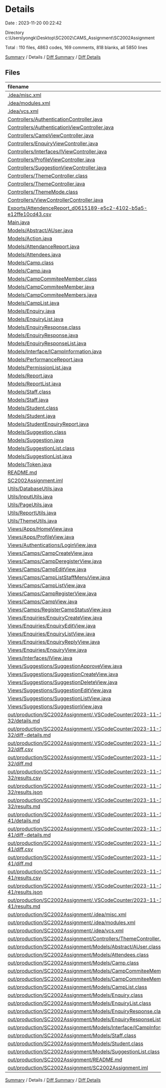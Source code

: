 # Details

Date : 2023-11-20 00:22:42

Directory c:\\Users\\yongk\\Desktop\\SC2002\\CAMS_Assignment\\SC2002Assignment

Total : 110 files,  4863 codes, 169 comments, 818 blanks, all 5850 lines

[Summary](results.md) / Details / [Diff Summary](diff.md) / [Diff Details](diff-details.md)

## Files
| filename | language | code | comment | blank | total |
| :--- | :--- | ---: | ---: | ---: | ---: |
| [.idea/misc.xml](/.idea/misc.xml) | XML | 6 | 0 | 0 | 6 |
| [.idea/modules.xml](/.idea/modules.xml) | XML | 8 | 0 | 0 | 8 |
| [.idea/vcs.xml](/.idea/vcs.xml) | XML | 6 | 0 | 0 | 6 |
| [Controllers/AuthenticationController.java](/Controllers/AuthenticationController.java) | Java | 87 | 8 | 20 | 115 |
| [Controllers/AuthenticationViewController.java](/Controllers/AuthenticationViewController.java) | Java | 10 | 1 | 7 | 18 |
| [Controllers/CampViewController.java](/Controllers/CampViewController.java) | Java | 36 | 1 | 9 | 46 |
| [Controllers/EnquiryViewController.java](/Controllers/EnquiryViewController.java) | Java | 31 | 0 | 10 | 41 |
| [Controllers/Interfaces/IViewController.java](/Controllers/Interfaces/IViewController.java) | Java | 4 | 3 | 2 | 9 |
| [Controllers/ProfileViewController.java](/Controllers/ProfileViewController.java) | Java | 4 | 0 | 6 | 10 |
| [Controllers/SuggestionViewController.java](/Controllers/SuggestionViewController.java) | Java | 42 | 3 | 11 | 56 |
| [Controllers/ThemeController.class](/Controllers/ThemeController.class) | Java | 32 | 0 | 0 | 32 |
| [Controllers/ThemeController.java](/Controllers/ThemeController.java) | Java | 49 | 0 | 12 | 61 |
| [Controllers/ThemeMode.class](/Controllers/ThemeMode.class) | Java | 20 | 0 | 0 | 20 |
| [Controllers/ViewControllerController.java](/Controllers/ViewControllerController.java) | Java | 62 | 5 | 10 | 77 |
| [Exports/AttendenceReport_d0615189-e5c2-4102-b5a5-e12ffe10cd43.csv](/Exports/AttendenceReport_d0615189-e5c2-4102-b5a5-e12ffe10cd43.csv) | CSV | 5 | 0 | 1 | 6 |
| [Main.java](/Main.java) | Java | 10 | 21 | 13 | 44 |
| [Models/Abstract/AUser.java](/Models/Abstract/AUser.java) | Java | 31 | 0 | 10 | 41 |
| [Models/Action.java](/Models/Action.java) | Java | 15 | 0 | 5 | 20 |
| [Models/AttendanceReport.java](/Models/AttendanceReport.java) | Java | 54 | 1 | 8 | 63 |
| [Models/Attendees.java](/Models/Attendees.java) | Java | 59 | 0 | 13 | 72 |
| [Models/Camp.class](/Models/Camp.class) | Java | 49 | 0 | 0 | 49 |
| [Models/Camp.java](/Models/Camp.java) | Java | 206 | 18 | 55 | 279 |
| [Models/CampCommiteeMember.class](/Models/CampCommiteeMember.class) | Java | 7 | 0 | 0 | 7 |
| [Models/CampCommiteeMember.java](/Models/CampCommiteeMember.java) | Java | 16 | 1 | 9 | 26 |
| [Models/CampCommiteeMembers.java](/Models/CampCommiteeMembers.java) | Java | 53 | 0 | 13 | 66 |
| [Models/CampList.java](/Models/CampList.java) | Java | 114 | 0 | 29 | 143 |
| [Models/Enquiry.java](/Models/Enquiry.java) | Java | 49 | 3 | 15 | 67 |
| [Models/EnquiryList.java](/Models/EnquiryList.java) | Java | 70 | 6 | 18 | 94 |
| [Models/EnquiryResponse.class](/Models/EnquiryResponse.class) | Java | 14 | 0 | 0 | 14 |
| [Models/EnquiryResponse.java](/Models/EnquiryResponse.java) | Java | 37 | 1 | 10 | 48 |
| [Models/EnquiryResponseList.java](/Models/EnquiryResponseList.java) | Java | 44 | 1 | 11 | 56 |
| [Models/Interface/ICampInformation.java](/Models/Interface/ICampInformation.java) | Java | 14 | 0 | 4 | 18 |
| [Models/PerformanceReport.java](/Models/PerformanceReport.java) | Java | 55 | 0 | 6 | 61 |
| [Models/PermissionList.java](/Models/PermissionList.java) | Java | 61 | 3 | 12 | 76 |
| [Models/Report.java](/Models/Report.java) | Java | 3 | 0 | 3 | 6 |
| [Models/ReportList.java](/Models/ReportList.java) | Java | 8 | 0 | 4 | 12 |
| [Models/Staff.class](/Models/Staff.class) | Java | 14 | 0 | 0 | 14 |
| [Models/Staff.java](/Models/Staff.java) | Java | 27 | 2 | 12 | 41 |
| [Models/Student.class](/Models/Student.class) | Java | 27 | 0 | 0 | 27 |
| [Models/Student.java](/Models/Student.java) | Java | 41 | 8 | 17 | 66 |
| [Models/StudentEnquiryReport.java](/Models/StudentEnquiryReport.java) | Java | 3 | 1 | 2 | 6 |
| [Models/Suggestion.class](/Models/Suggestion.class) | Java | 13 | 0 | 0 | 13 |
| [Models/Suggestion.java](/Models/Suggestion.java) | Java | 31 | 0 | 13 | 44 |
| [Models/SuggestionList.class](/Models/SuggestionList.class) | Java | 29 | 0 | 0 | 29 |
| [Models/SuggestionList.java](/Models/SuggestionList.java) | Java | 102 | 2 | 19 | 123 |
| [Models/Token.java](/Models/Token.java) | Java | 27 | 1 | 7 | 35 |
| [README.md](/README.md) | Markdown | 2 | 0 | 2 | 4 |
| [SC2002Assignment.iml](/SC2002Assignment.iml) | XML | 11 | 0 | 0 | 11 |
| [Utils/DatabaseUtils.java](/Utils/DatabaseUtils.java) | Java | 456 | 4 | 73 | 533 |
| [Utils/InputUtils.java](/Utils/InputUtils.java) | Java | 178 | 2 | 13 | 193 |
| [Utils/PageUtils.java](/Utils/PageUtils.java) | Java | 185 | 0 | 44 | 229 |
| [Utils/ReportUtils.java](/Utils/ReportUtils.java) | Java | 12 | 0 | 5 | 17 |
| [Utils/ThemeUtils.java](/Utils/ThemeUtils.java) | Java | 13 | 0 | 3 | 16 |
| [Views/Apps/HomeView.java](/Views/Apps/HomeView.java) | Java | 56 | 1 | 19 | 76 |
| [Views/Apps/ProfileView.java](/Views/Apps/ProfileView.java) | Java | 60 | 3 | 7 | 70 |
| [Views/Authentications/LoginView.java](/Views/Authentications/LoginView.java) | Java | 69 | 3 | 12 | 84 |
| [Views/Camps/CampCreateView.java](/Views/Camps/CampCreateView.java) | Java | 17 | 2 | 4 | 23 |
| [Views/Camps/CampDeregisterView.java](/Views/Camps/CampDeregisterView.java) | Java | 17 | 2 | 4 | 23 |
| [Views/Camps/CampEditView.java](/Views/Camps/CampEditView.java) | Java | 17 | 2 | 6 | 25 |
| [Views/Camps/CampListStaffMenuView.java](/Views/Camps/CampListStaffMenuView.java) | Java | 147 | 1 | 22 | 170 |
| [Views/Camps/CampListView.java](/Views/Camps/CampListView.java) | Java | 190 | 2 | 18 | 210 |
| [Views/Camps/CampRegisterView.java](/Views/Camps/CampRegisterView.java) | Java | 17 | 2 | 6 | 25 |
| [Views/Camps/CampView.java](/Views/Camps/CampView.java) | Java | 191 | 3 | 20 | 214 |
| [Views/Camps/RegisterCampStatusView.java](/Views/Camps/RegisterCampStatusView.java) | Java | 17 | 2 | 5 | 24 |
| [Views/Enquiries/EnquiryCreateView.java](/Views/Enquiries/EnquiryCreateView.java) | Java | 22 | 1 | 6 | 29 |
| [Views/Enquiries/EnquiryEditView.java](/Views/Enquiries/EnquiryEditView.java) | Java | 21 | 1 | 6 | 28 |
| [Views/Enquiries/EnquiryListView.java](/Views/Enquiries/EnquiryListView.java) | Java | 102 | 2 | 12 | 116 |
| [Views/Enquiries/EnquiryReplyView.java](/Views/Enquiries/EnquiryReplyView.java) | Java | 21 | 1 | 8 | 30 |
| [Views/Enquiries/EnquiryView.java](/Views/Enquiries/EnquiryView.java) | Java | 106 | 1 | 12 | 119 |
| [Views/Interfaces/IView.java](/Views/Interfaces/IView.java) | Java | 6 | 0 | 3 | 9 |
| [Views/Suggestions/SuggestionApproveView.java](/Views/Suggestions/SuggestionApproveView.java) | Java | 22 | 2 | 8 | 32 |
| [Views/Suggestions/SuggestionCreateView.java](/Views/Suggestions/SuggestionCreateView.java) | Java | 22 | 2 | 7 | 31 |
| [Views/Suggestions/SuggestionDeleteView.java](/Views/Suggestions/SuggestionDeleteView.java) | Java | 22 | 2 | 8 | 32 |
| [Views/Suggestions/SuggestionEditView.java](/Views/Suggestions/SuggestionEditView.java) | Java | 22 | 2 | 9 | 33 |
| [Views/Suggestions/SuggestionListView.java](/Views/Suggestions/SuggestionListView.java) | Java | 129 | 5 | 15 | 149 |
| [Views/Suggestions/SuggestionView.java](/Views/Suggestions/SuggestionView.java) | Java | 52 | 6 | 11 | 69 |
| [out/production/SC2002Assignment/.VSCodeCounter/2023-11-18_21-33-32/details.md](/out/production/SC2002Assignment/.VSCodeCounter/2023-11-18_21-33-32/details.md) | Markdown | 80 | 0 | 6 | 86 |
| [out/production/SC2002Assignment/.VSCodeCounter/2023-11-18_21-33-32/diff-details.md](/out/production/SC2002Assignment/.VSCodeCounter/2023-11-18_21-33-32/diff-details.md) | Markdown | 9 | 0 | 6 | 15 |
| [out/production/SC2002Assignment/.VSCodeCounter/2023-11-18_21-33-32/diff.csv](/out/production/SC2002Assignment/.VSCodeCounter/2023-11-18_21-33-32/diff.csv) | CSV | 2 | 0 | 0 | 2 |
| [out/production/SC2002Assignment/.VSCodeCounter/2023-11-18_21-33-32/diff.md](/out/production/SC2002Assignment/.VSCodeCounter/2023-11-18_21-33-32/diff.md) | Markdown | 12 | 0 | 7 | 19 |
| [out/production/SC2002Assignment/.VSCodeCounter/2023-11-18_21-33-32/results.csv](/out/production/SC2002Assignment/.VSCodeCounter/2023-11-18_21-33-32/results.csv) | CSV | 73 | 0 | 0 | 73 |
| [out/production/SC2002Assignment/.VSCodeCounter/2023-11-18_21-33-32/results.json](/out/production/SC2002Assignment/.VSCodeCounter/2023-11-18_21-33-32/results.json) | JSON | 1 | 0 | 0 | 1 |
| [out/production/SC2002Assignment/.VSCodeCounter/2023-11-18_21-33-32/results.md](/out/production/SC2002Assignment/.VSCodeCounter/2023-11-18_21-33-32/results.md) | Markdown | 31 | 0 | 7 | 38 |
| [out/production/SC2002Assignment/.VSCodeCounter/2023-11-18_23-29-41/details.md](/out/production/SC2002Assignment/.VSCodeCounter/2023-11-18_23-29-41/details.md) | Markdown | 84 | 0 | 6 | 90 |
| [out/production/SC2002Assignment/.VSCodeCounter/2023-11-18_23-29-41/diff-details.md](/out/production/SC2002Assignment/.VSCodeCounter/2023-11-18_23-29-41/diff-details.md) | Markdown | 13 | 0 | 6 | 19 |
| [out/production/SC2002Assignment/.VSCodeCounter/2023-11-18_23-29-41/diff.csv](/out/production/SC2002Assignment/.VSCodeCounter/2023-11-18_23-29-41/diff.csv) | CSV | 6 | 0 | 0 | 6 |
| [out/production/SC2002Assignment/.VSCodeCounter/2023-11-18_23-29-41/diff.md](/out/production/SC2002Assignment/.VSCodeCounter/2023-11-18_23-29-41/diff.md) | Markdown | 16 | 0 | 7 | 23 |
| [out/production/SC2002Assignment/.VSCodeCounter/2023-11-18_23-29-41/results.csv](/out/production/SC2002Assignment/.VSCodeCounter/2023-11-18_23-29-41/results.csv) | CSV | 77 | 0 | 0 | 77 |
| [out/production/SC2002Assignment/.VSCodeCounter/2023-11-18_23-29-41/results.json](/out/production/SC2002Assignment/.VSCodeCounter/2023-11-18_23-29-41/results.json) | JSON | 1 | 0 | 0 | 1 |
| [out/production/SC2002Assignment/.VSCodeCounter/2023-11-18_23-29-41/results.md](/out/production/SC2002Assignment/.VSCodeCounter/2023-11-18_23-29-41/results.md) | Markdown | 33 | 0 | 7 | 40 |
| [out/production/SC2002Assignment/.idea/misc.xml](/out/production/SC2002Assignment/.idea/misc.xml) | XML | 6 | 0 | 0 | 6 |
| [out/production/SC2002Assignment/.idea/modules.xml](/out/production/SC2002Assignment/.idea/modules.xml) | XML | 8 | 0 | 0 | 8 |
| [out/production/SC2002Assignment/.idea/vcs.xml](/out/production/SC2002Assignment/.idea/vcs.xml) | XML | 6 | 0 | 0 | 6 |
| [out/production/SC2002Assignment/Controllers/ThemeController.class](/out/production/SC2002Assignment/Controllers/ThemeController.class) | Java | 33 | 0 | 0 | 33 |
| [out/production/SC2002Assignment/Models/Abstract/AUser.class](/out/production/SC2002Assignment/Models/Abstract/AUser.class) | Java | 11 | 0 | 0 | 11 |
| [out/production/SC2002Assignment/Models/Attendees.class](/out/production/SC2002Assignment/Models/Attendees.class) | Java | 41 | 0 | 0 | 41 |
| [out/production/SC2002Assignment/Models/Camp.class](/out/production/SC2002Assignment/Models/Camp.class) | Java | 58 | 25 | 0 | 83 |
| [out/production/SC2002Assignment/Models/CampCommiteeMember.class](/out/production/SC2002Assignment/Models/CampCommiteeMember.class) | Java | 7 | 0 | 0 | 7 |
| [out/production/SC2002Assignment/Models/CampCommiteeMembers.class](/out/production/SC2002Assignment/Models/CampCommiteeMembers.class) | Java | 37 | 0 | 0 | 37 |
| [out/production/SC2002Assignment/Models/CampList.class](/out/production/SC2002Assignment/Models/CampList.class) | Java | 97 | 0 | 0 | 97 |
| [out/production/SC2002Assignment/Models/Enquiry.class](/out/production/SC2002Assignment/Models/Enquiry.class) | Java | 11 | 0 | 0 | 11 |
| [out/production/SC2002Assignment/Models/EnquiryList.class](/out/production/SC2002Assignment/Models/EnquiryList.class) | Java | 44 | 0 | 0 | 44 |
| [out/production/SC2002Assignment/Models/EnquiryResponse.class](/out/production/SC2002Assignment/Models/EnquiryResponse.class) | Java | 13 | 0 | 0 | 13 |
| [out/production/SC2002Assignment/Models/EnquiryResponseList.class](/out/production/SC2002Assignment/Models/EnquiryResponseList.class) | Java | 36 | 0 | 0 | 36 |
| [out/production/SC2002Assignment/Models/Interface/ICampInformation.class](/out/production/SC2002Assignment/Models/Interface/ICampInformation.class) | Java | 6 | 0 | 0 | 6 |
| [out/production/SC2002Assignment/Models/Staff.class](/out/production/SC2002Assignment/Models/Staff.class) | Java | 9 | 0 | 0 | 9 |
| [out/production/SC2002Assignment/Models/Student.class](/out/production/SC2002Assignment/Models/Student.class) | Java | 25 | 0 | 0 | 25 |
| [out/production/SC2002Assignment/Models/SuggestionList.class](/out/production/SC2002Assignment/Models/SuggestionList.class) | Java | 77 | 0 | 0 | 77 |
| [out/production/SC2002Assignment/README.md](/out/production/SC2002Assignment/README.md) | Markdown | 2 | 0 | 2 | 4 |
| [out/production/SC2002Assignment/SC2002Assignment.iml](/out/production/SC2002Assignment/SC2002Assignment.iml) | XML | 11 | 0 | 0 | 11 |

[Summary](results.md) / Details / [Diff Summary](diff.md) / [Diff Details](diff-details.md)